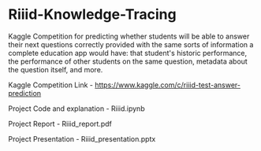 # Riiid-Knowledge-Tracing
Kaggle Competition for predicting whether students will be able to answer their next questions correctly provided with the same sorts of information a complete education app would have: that student's historic performance, the performance of other students on the same question, metadata about the question itself, and more.

Kaggle Competition Link - https://www.kaggle.com/c/riiid-test-answer-prediction 

Project Code and explanation - Riiid.ipynb

Project Report - Riiid_report.pdf

Project Presentation - Riiid_presentation.pptx

